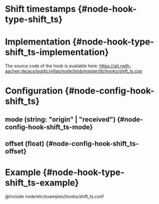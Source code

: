 # Shift timestamps {#node-hook-type-shift_ts}

# Implementation {#node-hook-type-shift_ts-implementation}

The source code of the hook is available here:
https://git.rwth-aachen.de/acs/public/villas/node/blob/master/lib/hooks/shift_ts.cpp

# Configuration {#node-config-hook-shift_ts}

## mode (string: "origin" | "received") {#node-config-hook-shift_ts-mode}

## offset (float) {#node-config-hook-shift_ts-offset}

# Example {#node-hook-type-shift_ts-example}

@include node/etc/examples/hooks/shift_ts.conf
